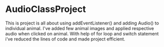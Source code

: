 # AudioClassProject

This is project is all about using addEventListener() and adding Audio() to individual animal.
I've added few animal images and applied respective audio when clicked on animal.
With help of for loop and switch statement i've reduced the lines of code and made project efficient.
